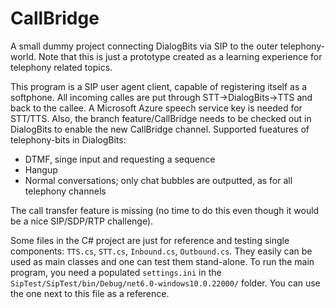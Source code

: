 # CallBridge

A small dummy project connecting DialogBits via SIP to the outer telephony-world. Note that this is just a prototype created as a learning experience for telephony related topics.

This program is a SIP user agent client, capable of registering itself as a softphone. All incoming calles are put through STT->DialogBits->TTS and back to the callee. A Microsoft Azure speech service key is needed for STT/TTS. Also, the branch feature/CallBridge needs to be checked out in DialogBits to enable the new CallBridge channel. Supported fueatures of telephony-bits in DialogBits:
- DTMF, singe input and requesting a sequence
- Hangup
- Normal conversations; only chat bubbles are outputted, as for all telephony channels

The call transfer feature is missing (no time to do this even though it would be a nice SIP/SDP/RTP challenge).

Some files in the C# project are just for reference and testing single components: `TTS.cs`, `STT.cs`, `Inbound.cs`, `Outbound.cs`. They easily can be used as main classes and one can test them stand-alone. To run the main program, you need a populated `settings.ini` in the `SipTest/SipTest/bin/Debug/net6.0-windows10.0.22000/` folder. You can use the one next to this file as a reference.
